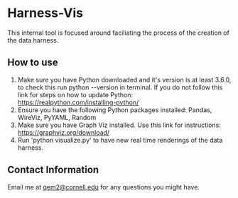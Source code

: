 # Harness-Vis

This internal tool is focused around faciliating the process of the creation of the data harness.

## How to use

1. Make sure you have Python downloaded and it's version is at least 3.6.0, to check this run python --version in terminal. If you do not follow this link for steps on how to update Python: https://realpython.com/installing-python/
2. Ensure you have the following Python packages installed: Pandas, WireViz, PyYAML, Random
3. Make sure you have Graph Viz installed. Use this link for instructions: https://graphviz.org/download/
4. Run 'python visualize.py' to have new real time renderings of the data harness. 

## Contact Information
Email me at qem2@cornell.edu for any questions you might have.